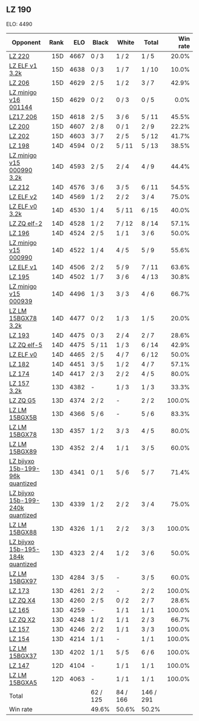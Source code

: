 ## LZ 190 ##

ELO: 4490

Opponent | Rank | ELO | Black | White | Total | Win rate
---------|-----:|----:|-------|-------|-------|-------:
[LZ 220](LZ%20220.md) | 15D | 4667 | 0 / 3 | 1 / 2 | 1 / 5 | 20.0%
[LZ ELF v1 3.2k](LZ%20ELF%20v1%203.2k.md) | 15D | 4638 | 0 / 3 | 1 / 7 | 1 / 10 | 10.0%
[LZ 206](LZ%20206.md) | 15D | 4629 | 2 / 5 | 1 / 2 | 3 / 7 | 42.9%
[LZ minigo v16 001144](LZ%20minigo%20v16%20001144.md) | 15D | 4629 | 0 / 2 | 0 / 3 | 0 / 5 | 0.0%
[LZ17 206](LZ17%20206.md) | 15D | 4618 | 2 / 5 | 3 / 6 | 5 / 11 | 45.5%
[LZ 200](LZ%20200.md) | 15D | 4607 | 2 / 8 | 0 / 1 | 2 / 9 | 22.2%
[LZ 202](LZ%20202.md) | 15D | 4603 | 3 / 7 | 2 / 5 | 5 / 12 | 41.7%
[LZ 198](LZ%20198.md) | 14D | 4594 | 0 / 2 | 5 / 11 | 5 / 13 | 38.5%
[LZ minigo v15 000990 3.2k](LZ%20minigo%20v15%20000990%203.2k.md) | 14D | 4593 | 2 / 5 | 2 / 4 | 4 / 9 | 44.4%
[LZ 212](LZ%20212.md) | 14D | 4576 | 3 / 6 | 3 / 5 | 6 / 11 | 54.5%
[LZ ELF v2](LZ%20ELF%20v2.md) | 14D | 4569 | 1 / 2 | 2 / 2 | 3 / 4 | 75.0%
[LZ ELF v0 3.2k](LZ%20ELF%20v0%203.2k.md) | 14D | 4530 | 1 / 4 | 5 / 11 | 6 / 15 | 40.0%
[LZ ZQ elf-2](LZ%20ZQ%20elf-2.md) | 14D | 4528 | 1 / 2 | 7 / 12 | 8 / 14 | 57.1%
[LZ 196](LZ%20196.md) | 14D | 4524 | 2 / 5 | 1 / 1 | 3 / 6 | 50.0%
[LZ minigo v15 000990](LZ%20minigo%20v15%20000990.md) | 14D | 4522 | 1 / 4 | 4 / 5 | 5 / 9 | 55.6%
[LZ ELF v1](LZ%20ELF%20v1.md) | 14D | 4506 | 2 / 2 | 5 / 9 | 7 / 11 | 63.6%
[LZ 195](LZ%20195.md) | 14D | 4502 | 1 / 7 | 3 / 6 | 4 / 13 | 30.8%
[LZ minigo v15 000939](LZ%20minigo%20v15%20000939.md) | 14D | 4496 | 1 / 3 | 3 / 3 | 4 / 6 | 66.7%
[LZ LM 15BGX78 3.2k](LZ%20LM%2015BGX78%203.2k.md) | 14D | 4477 | 0 / 2 | 1 / 3 | 1 / 5 | 20.0%
[LZ 193](LZ%20193.md) | 14D | 4475 | 0 / 3 | 2 / 4 | 2 / 7 | 28.6%
[LZ ZQ elf-5](LZ%20ZQ%20elf-5.md) | 14D | 4475 | 5 / 11 | 1 / 3 | 6 / 14 | 42.9%
[LZ ELF v0](LZ%20ELF%20v0.md) | 14D | 4465 | 2 / 5 | 4 / 7 | 6 / 12 | 50.0%
[LZ 182](LZ%20182.md) | 14D | 4451 | 3 / 5 | 1 / 2 | 4 / 7 | 57.1%
[LZ 174](LZ%20174.md) | 14D | 4417 | 2 / 3 | 2 / 2 | 4 / 5 | 80.0%
[LZ 157 3.2k](LZ%20157%203.2k.md) | 13D | 4382 | - | 1 / 3 | 1 / 3 | 33.3%
[LZ ZQ G5](LZ%20ZQ%20G5.md) | 13D | 4374 | 2 / 2 | - | 2 / 2 | 100.0%
[LZ LM 15BGX5B](LZ%20LM%2015BGX5B.md) | 13D | 4366 | 5 / 6 | - | 5 / 6 | 83.3%
[LZ LM 15BGX78](LZ%20LM%2015BGX78.md) | 13D | 4357 | 1 / 2 | 3 / 3 | 4 / 5 | 80.0%
[LZ LM 15BGX89](LZ%20LM%2015BGX89.md) | 13D | 4352 | 2 / 4 | 1 / 1 | 3 / 5 | 60.0%
[LZ bjiyxo 15b-199-96k quantized](LZ%20bjiyxo%2015b-199-96k%20quantized.md) | 13D | 4341 | 0 / 1 | 5 / 6 | 5 / 7 | 71.4%
[LZ bjiyxo 15b-199-240k quantized](LZ%20bjiyxo%2015b-199-240k%20quantized.md) | 13D | 4339 | 1 / 2 | 2 / 2 | 3 / 4 | 75.0%
[LZ LM 15BGX88](LZ%20LM%2015BGX88.md) | 13D | 4326 | 1 / 1 | 2 / 2 | 3 / 3 | 100.0%
[LZ bjiyxo 15b-195-184k quantized](LZ%20bjiyxo%2015b-195-184k%20quantized.md) | 13D | 4323 | 2 / 4 | 1 / 2 | 3 / 6 | 50.0%
[LZ LM 15BGX97](LZ%20LM%2015BGX97.md) | 13D | 4284 | 3 / 5 | - | 3 / 5 | 60.0%
[LZ 173](LZ%20173.md) | 13D | 4261 | 2 / 2 | - | 2 / 2 | 100.0%
[LZ ZQ X4](LZ%20ZQ%20X4.md) | 13D | 4260 | 2 / 5 | 0 / 2 | 2 / 7 | 28.6%
[LZ 165](LZ%20165.md) | 13D | 4259 | - | 1 / 1 | 1 / 1 | 100.0%
[LZ ZQ X2](LZ%20ZQ%20X2.md) | 13D | 4248 | 1 / 2 | 1 / 1 | 2 / 3 | 66.7%
[LZ 157](LZ%20157.md) | 13D | 4246 | 2 / 2 | 1 / 1 | 3 / 3 | 100.0%
[LZ 154](LZ%20154.md) | 13D | 4214 | 1 / 1 | - | 1 / 1 | 100.0%
[LZ LM 15BGX37](LZ%20LM%2015BGX37.md) | 13D | 4202 | 1 / 1 | 5 / 5 | 6 / 6 | 100.0%
[LZ 147](LZ%20147.md) | 12D | 4104 | - | 1 / 1 | 1 / 1 | 100.0%
[LZ LM 15BGXA5](LZ%20LM%2015BGXA5.md) | 12D | 4063 | - | 1 / 1 | 1 / 1 | 100.0%
Total | | | 62 / 125 | 84 / 166 | 146 / 291 | 
Win rate| | | 49.6% | 50.6% | 50.2% | 

